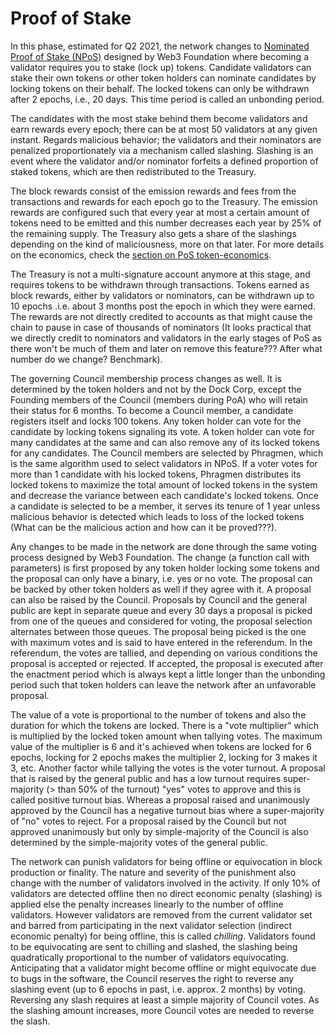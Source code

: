 # Proof of Stake

In this phase, estimated for Q2 2021, the network changes to [Nominated Proof of Stake \(NPoS\)](https://research.web3.foundation/en/latest/polkadot/NPoS/index.html) designed by Web3 Foundation where becoming a validator requires you to stake \(lock up\) tokens. Candidate validators can stake their own tokens or other token holders can nominate candidates by locking tokens on their behalf. The locked tokens can only be withdrawn after 2 epochs, i.e., 20 days. This time period is called an unbonding period. 

The candidates with the most stake behind them become validators and earn rewards every epoch; there can be at most 50 validators at any given instant. Regards malicious behavior; the validators and their nominators are penalized proportionately via a mechanism called slashing. Slashing is an event where the validator and/or nominator forfeits a defined proportion of staked tokens, which are then redistributed to the Treasury.  
  
The block rewards consist of the emission rewards and fees from the transactions and rewards for each epoch go to the Treasury. The emission rewards are configured such that every year at most a certain amount of tokens need to be emitted and this number decreases each year by 25% of the remaining supply. The Treasury also gets a share of the slashings depending on the kind of maliciousness, more on that later. For more details on the economics, check the [section on PoS token-economics](../token-economics/econ-pos.md). 

The Treasury is not a multi-signature account anymore at this stage, and requires tokens to be withdrawn through transactions. Tokens earned as block rewards, either by validators or nominators, can be withdrawn up to 10 epochs .i.e. about 3 months post the epoch in which they were earned. The rewards are not directly credited to accounts as that might cause the chain to pause in case of thousands of nominators \(It looks practical that we directly credit to nominators and validators in the early stages of PoS as there won't be much of them and later on remove this feature??? After what number do we change? Benchmark\). 

The governing Council membership process changes as well. It is determined by the token holders and not by the Dock Corp, except the Founding members of the Council \(members during PoA\) who will retain their status for 6 months. To become a Council member, a candidate registers itself and locks 100 tokens. Any token holder can vote for the candidate by locking tokens signaling its vote. A token holder can vote for many candidates at the same and can also remove any of its locked tokens for any candidates. The Council members are selected by Phragmen, which is the same algorithm used to select validators in NPoS. If a voter votes for more than 1 candidate with his locked tokens, Phragmen distributes its locked tokens to maximize the total amount of locked tokens in the system and decrease the variance between each candidate's locked tokens. Once a candidate is selected to be a member, it serves its tenure of 1 year unless malicious behavior is detected which leads to loss of the locked tokens \(What can be the malicious action and how can it be proved???\). 

Any changes to be made in the network are done through the same voting process designed by Web3 Foundation. The change \(a function call with parameters\) is first proposed by any token holder locking some tokens and the proposal can only have a binary, i.e. yes or no vote. The proposal can be backed by other token holders as well if they agree with it. A proposal can also be raised by the Council. Proposals by Council and the general public are kept in separate queue and every 30 days a proposal is picked from one of the queues and considered for voting, the proposal selection alternates between those queues. The proposal being picked is the one with maximum votes and is said to have entered in the referendum. In the referendum, the votes are tallied, and depending on various conditions the proposal is accepted or rejected. If accepted, the proposal is executed after the enactment period which is always kept a little longer than the unbonding period such that token holders can leave the network after an unfavorable proposal. 

The value of a vote is proportional to the number of tokens and also the duration for which the tokens are locked. There is a "vote multiplier" which is multiplied by the locked token amount when tallying votes. The maximum value of the multiplier is 6 and it's achieved when tokens are locked for 6 epochs, locking for 2 epochs makes the multiplier 2, locking for 3 makes it 3, etc. Another factor while tallying the votes is the voter turnout. A proposal that is raised by the general public and has a low turnout requires super-majority \(&gt; than 50% of the turnout\) "yes" votes to approve and this is called positive turnout bias. Whereas a proposal raised and unanimously approved by the Council has a negative turnout bias where a super-majority of "no" votes to reject. For a proposal raised by the Council but not approved unanimously but only by simple-majority of the Council is also determined by the simple-majority votes of the general public. 

The network can punish validators for being offline or equivocation in block production or finality. The nature and severity of the punishment also change with the number of validators involved in the activity. If only 10% of validators are detected offline then no direct economic penalty \(slashing\) is applied else the penalty increases linearly to the number of offline validators. However validators are removed from the current validator set and barred from participating in the next validator selection \(indirect economic penalty\) for being offline, this is called _chilling_. Validators found to be equivocating are sent to chilling and slashed, the slashing being quadratically proportional to the number of validators equivocating. Anticipating that a validator might become offline or might equivocate due to bugs in the software, the Council reserves the right to reverse any slashing event \(up to 6 epochs in past, i.e. approx. 2 months\) by voting. Reversing any slash requires at least a simple majority of Council votes. As the slashing amount increases, more Council votes are needed to reverse the slash.

